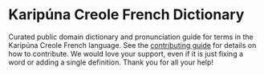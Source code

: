 
# Karipúna Creole French Dictionary

Curated public domain dictionary and pronunciation guide for terms in the Karipúna Creole French language. See the [contributing guide](https://github.com/drumworkteam/term/blob/make/.github/contributing.md) for details on how to contribute. We would love your support, even if it is just fixing a word or adding a single definition. Thank you for all your help!